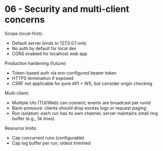 # 06 - Security and multi-client concerns

Scope (local-first):

- Default server binds to 127.0.0.1 only
- No auth by default for local dev
- CORS enabled for localhost web app

Production hardening (future):

- Token-based auth via env-configured bearer token
- HTTPS termination if exposed
- CSRF not applicable for pure API + WS, but consider origin checking

Multi-client:

- Multiple UIs (TUI/Web) can connect; events are broadcast per runId
- Back-pressure: clients should drop excess logs or request paging
- Run isolation: each run has its own channel; server maintains small ring buffer (e.g., 5k lines)

Resource limits:

- Cap concurrent runs (configurable)
- Cap log buffer per run; oldest trimmed
